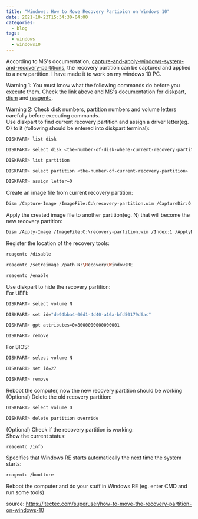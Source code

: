 ```yaml
---
title: "Windows: How to Move Recovery Partioion on Windows 10"
date: 2021-10-23T15:34:30-04:00
categories:
  - blog
tags:
  - windows
  - windows10
---
```

According to MS's documentation, [capture-and-apply-windows-system-and-recovery-partitions](https://docs.microsoft.com/en-us/windows-hardware/manufacture/desktop/capture-and-apply-windows-system-and-recovery-partitions), the recovery partition can be captured and applied to a new partition. I have made it to work on my windows 10 PC.  

Warning 1: You must know what the following commands do before you execute them. Check the link above and MS's documentation for [diskpart](https://docs.microsoft.com/en-us/windows-server/administration/windows-commands/diskpart), [dism](https://docs.microsoft.com/en-us/windows-hardware/manufacture/desktop/dism-image-management-command-line-options-s14) and [reagentc](https://docs.microsoft.com/en-us/windows-hardware/manufacture/desktop/reagentc-command-line-options).  

Warning 2: Check disk numbers, partition numbers and volume letters carefully before executing commands.  
Use diskpart to find current recovery partition and assign a driver letter(eg. O) to it (following should be entered into diskpart terminal):  

```bash
DISKPART> list disk 

DISKPART> select disk <the-number-of-disk-where-current-recovery-partition-locate> 

DISKPART> list partition 

DISKPART> select partition <the-number-of-current-recovery-partition> 

DISKPART> assign letter=O
```
Create an image file from current recovery partition:
```bash
Dism /Capture-Image /ImageFile:C:\recovery-partition.wim /CaptureDir:O:\ /Name:"Recovery"
```
Apply the created image file to another partition(eg. N) that will become the new recovery partition:
```bash
Dism /Apply-Image /ImageFile:C:\recovery-partition.wim /Index:1 /ApplyDir:N:\
```
Register the location of the recovery tools:
```bash
reagentc /disable 

reagentc /setreimage /path N:\Recovery\WindowsRE 

reagentc /enable
```
Use diskpart to hide the recovery partition:  
For UEFI:  
```bash
DISKPART> select volume N 

DISKPART> set id="de94bba4-06d1-4d40-a16a-bfd50179d6ac" 

DISKPART> gpt attributes=0x8000000000000001 

DISKPART> remove
```
For BIOS:  
```bash
DISKPART> select volume N 

DISKPART> set id=27 

DISKPART> remove
```
Reboot the computer, now the new recovery partition should be working
(Optional) Delete the old recovery partition:  
```bash
DISKPART> select volume O 

DISKPART> delete partition override
```
(Optional) Check if the recovery partition is working:  
Show the current status:  
```bash
reagentc /info
```
Specifies that Windows RE starts automatically the next time the system starts:
```bash
reagentc /boottore
```
Reboot the computer and do your stuff in Windows RE (eg. enter CMD and run some tools)  

source: https://itectec.com/superuser/how-to-move-the-recovery-partition-on-windows-10  